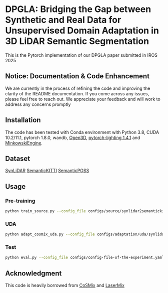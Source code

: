 # DPGLA: Bridging the Gap between Synthetic and Real Data for Unsupervised Domain Adaptation in 3D LiDAR Semantic Segmentation
This is the Pytorch implementation of our DPGLA paper submitted in IROS 2025

## Notice: Documentation & Code Enhancement 
We are currently in the process of refining the code and improving the clarity of the README documentation. If you come across any issues, please feel free to reach out. We appreciate your feedback and will work to address any concerns promptly

## Installation
The code has been tested with Conda environment with Python 3.8, CUDA 10.2/11.1, pytorch 1.8.0, wandb, [Open3D](https://www.open3d.org/), [pytorch-lighting 1.4.1](https://lightning.ai/) and [MinkowskiEngine](https://github.com/NVIDIA/MinkowskiEngine). 


## Dataset
[SynLiDAR](https://github.com/xiaoaoran/SynLiDAR)
[SemanticKITTI](https://semantic-kitti.org/)
[SemanticPOSS](http://www.poss.pku.edu.cn/semanticposs.html)

## Usage
### Pre-training
```sh
python train_source.py --config_file configs/source/synlidar2semantickitti.yaml
```
### UDA
```sh
python adapt_cosmix_uda.py --config_file configs/adaptation/uda/synlidar2semantickitti_cosmix.yaml
```
### Test
```sh
python eval.py --config_file configs/config-file-of-the-experiment.yaml --resume_path PATH-TO-EXPERIMENT --is_student --eval_target --save --save_predictions
```

## Acknowledgment
This code is heavily borrowed from [CoSMix](https://github.com/saltoricristiano/cosmix-uda/tree/main?tab=readme-ov-file) and [LaserMix](https://github.com/ldkong1205/LaserMix)
